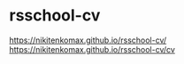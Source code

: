 # rsschool-cv

https://nikitenkomax.github.io/rsschool-cv/
https://nikitenkomax.github.io/rsschool-cv/cv
